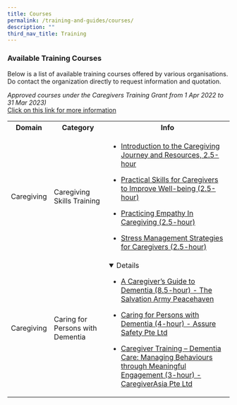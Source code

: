```yaml
---
title: Courses
permalink: /training-and-guides/courses/
description: ""
third_nav_title: Training
---
```

### Available Training Courses</h3>
Below is a list of available training courses offered by various organisations.<br>Do contact the organization directly to request information and quotation.

<i>Approved courses under the Caregivers Training Grant from 1 Apr 2022 to 31 Mar 2023)</i><br>
[Click on this link for more information](https://www.google.com/url?q=https%3A%2F%2Fwww.aic.sg%2Fcaregiving%2Fchoose-training-course&sa=D&sntz=1&usg=AOvVaw2nZpgHH9rOXyQU5rGFKM5A)


<div class="horizontal-scroll"><table width="100%">

  <tbody><tr>
    <th>Domain</th>
    <th>Category</th>
    <th>Info</th>
  </tr>

  <tr>
    <td>Caregiving</td>
    <td>Caregiving Skills Training</td>
    <td>
			
* [Introduction to the Caregiving Journey and Resources, 2.5-hour](https://www.aic.sg/caregiving/caregiver-training-course/Documents/SV_Introduction%20to%20Caregiving%20Journey%20and%20Resources.pdf)<br>
			
* [Practical Skills for Caregivers to Improve Well-being (2.5-hour)](https://www.aic.sg/caregiving/caregiver-training-course/Documents/SV_Practical%20Skills%20for%20Caregivers%20to%20Improve%20Well-being.pdf)
			
* [Practicing Empathy In Caregiving (2.5-hour)](https://www.aic.sg/caregiving/caregiver-training-course/Documents/SV_Practising%20Empathy%20In%20Caregiving.pdf)			

* [Stress Management Strategies for Caregivers (2.5-hour)](https://www.aic.sg/caregiving/caregiver-training-course/Documents/SV_Stress%20Management%20Strategies%20for%20Caregivers.pdf)
			
</td>
  </tr>
  <tr>
    <td>Caregiving</td>
    <td>Caring for Persons with Dementia</td>
    <td><details open="">
			
* [A Caregiver’s Guide to Dementia (8.5-hour) - The Salvation Army Peacehaven ](https://www.aic.sg/caregiving/caregiver-training-course/Documents/PN_A%20Caregiver%E2%80%99s%20Guide%20to%20Dementia.pdf)
			
* [Caring for Persons with Dementia (4-hour) - Assure Safety Pte Ltd](https://www.aic.sg/caregiving/caregiver-training-course/Documents/AS_Caring%20for%20Persons%20with%20Dementia%20(Classroom%20Based).pdf)
			
* [Caregiver Training – Dementia Care: Managing Behaviours through Meaningful Engagement (3-hour) - CaregiverAsia Pte Ltd ](https://www.aic.sg/caregiving/caregiver-training-course/Documents/CA_Dementia%20Care%20Managing%20Behaviours%20through%20Meaningful%20Engagement.pdf)
			
	</details></td>
  </tr>

</tbody></table></div>
			
		


